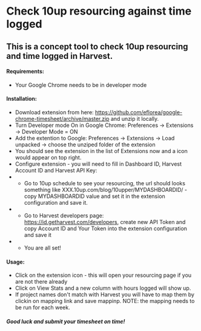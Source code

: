 # Check 10up resourcing against time logged

## This is a concept tool to check 10up resourcing and time logged in Harvest.

#### Requirements:
* Your Google Chrome needs to be in developer mode

#### Installation:
* Download extension from here: https://github.com/eflorea/google-chrome-timesheet/archive/master.zip and unzip it locally.
* Turn Developer mode On in Google Chrome: Preferences -> Extensions -> Developer Mode = ON
* Add the extention to Google: Preferences -> Extensions -> Load unpacked -> choose the unziped folder of the extension
* You should see the extension in the list of Extensions now and a icon would appear on top right.
* Configure extension - you will need to fill in Dashboard ID, Harvest Account ID and Harvest API Key:
* * Go to 10up schedule to see your resourcing, the url should looks something like XXX.10up.com/blog/10upper/MYDASHBOARDID/ - copy MYDASHBOARDID value and set it in the extension configuration and save it.
* * Go to Harvest developers page: https://id.getharvest.com/developers, create new API Token and copy Account ID and Your Token into the extension configuration and save it
* * You are all set!

#### Usage:
* Click on the extension icon - this will open your resourcing page if you are not there already
* Click on View Stats and a new column with hours logged will show up.
* If project names don't match with Harvest you will have to map them by clickin on mapping link and save mappinp. NOTE: the mapping needs to be run for each week.

##### Good luck and submit your timesheet on time!
